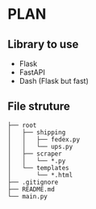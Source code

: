 # PLAN

## Library to use
- Flask
- FastAPI
- Dash (Flask but fast)


## File struture
```plaintext
├── root
│   ├── shipping
│   │   ├── fedex.py
│   │   └── ups.py
│   ├── scraper
│   │   └── *.py
│   └── templates
│       └── *.html
├── .gitignore
├── README.md
└── main.py
```